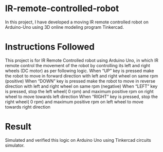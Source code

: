 # IR-remote-controlled-robot
In this project, I have developed a moving IR remote controlled robot on Arduino-Uno using 3D online modeling program Tinkercad.

# Instructions Followed
This project is for IR Remote Controlled robot using Arduino Uno, in which IR remote control the movement of the robot by controlling its left and right wheels (DC motor) as
per following logic.
When “UP” key is pressed make the robot to move in forward direction with left and right wheel on same rpm (positive)
When “DOWN” key is pressed make the robot to move in reverse direction with left and right wheel on same rpm (negative)
When “LEFT” key is pressed, stop the left wheel( 0 rpm) and maximum positive rpm on right wheel to move towards left direction
When “RIGHT” key is pressed, stop the right wheel( 0 rpm) and maximum positive rpm on left wheel to move towards right direction

# Result
Simulated and verified this logic on Arduino Uno using Tinkercad circuits simulator.
